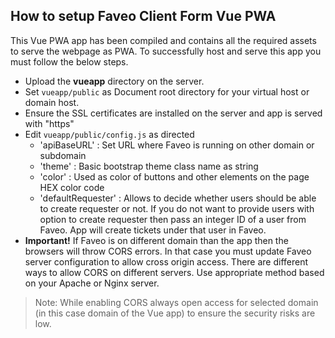 ## How to setup Faveo Client Form Vue PWA

This Vue PWA app has been compiled and contains all the required assets to serve the webpage as PWA. To successfully host and serve this app you must follow the below steps.

- Upload the **vueapp** directory on the server.
- Set `vueapp/public` as Document root directory for your virtual host or domain host.
- Ensure the SSL certificates are installed on the server and app is served with "https"
- Edit `vueapp/public/config.js` as directed
	- 'apiBaseURL' : Set URL where Faveo is running on other domain or subdomain
	- 'theme' : Basic bootstrap theme class name as string
	- 'color' : Used as color of buttons and other elements on the page HEX color code
	- 'defaultRequester' : Allows to decide whether users should be able to create requester or not. If you do not want to provide users with option to create requester then pass an integer ID of a user from Faveo. App will create tickets under that user in Faveo.
- **Important!** If Faveo is on different domain than the app then the browsers will throw CORS errors. In that case you must update Faveo server configuration to allow cross origin access. There are different ways to allow CORS on different servers. Use appropriate method based on your Apache or Nginx server.

> Note: While enabling CORS always open access for selected domain (in this case domain of the Vue app) to ensure the security risks are low.

